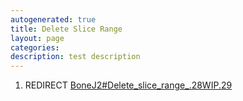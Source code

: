 ```yaml
---
autogenerated: true
title: Delete Slice Range
layout: page
categories: 
description: test description
---
```


1.  REDIRECT [BoneJ2\#Delete\_slice\_range\_.28WIP.29](BoneJ2#Delete_slice_range_.28WIP.29)
